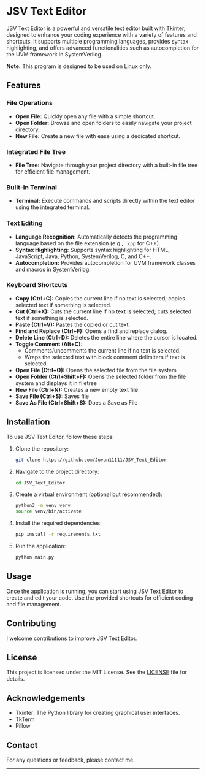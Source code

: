 # JSV Text Editor

JSV Text Editor is a powerful and versatile text editor built with Tkinter, designed to enhance your coding experience with a variety of features and shortcuts. It supports multiple programming languages, provides syntax highlighting, and offers advanced functionalities such as autocompletion for the UVM framework in SystemVerilog.

**Note:** This program is designed to be used on Linux only.

## Features

### File Operations
- **Open File:** Quickly open any file with a simple shortcut.
- **Open Folder:** Browse and open folders to easily navigate your project directory.
- **New File:** Create a new file with ease using a dedicated shortcut.

### Integrated File Tree
- **File Tree:** Navigate through your project directory with a built-in file tree for efficient file management.

### Built-in Terminal
- **Terminal:** Execute commands and scripts directly within the text editor using the integrated terminal.

### Text Editing
- **Language Recognition:** Automatically detects the programming language based on the file extension (e.g., `.cpp` for C++).
- **Syntax Highlighting:** Supports syntax highlighting for HTML, JavaScript, Java, Python, SystemVerilog, C, and C++.
- **Autocompletion:** Provides autocompletion for UVM framework classes and macros in SystemVerilog.

### Keyboard Shortcuts
- **Copy (Ctrl+C):** Copies the current line if no text is selected; copies selected text if something is selected.
- **Cut (Ctrl+X):** Cuts the current line if no text is selected; cuts selected text if something is selected.
- **Paste (Ctrl+V):** Pastes the copied or cut text.
- **Find and Replace (Ctrl+F):** Opens a find and replace dialog.
- **Delete Line (Ctrl+D):** Deletes the entire line where the cursor is located.
- **Toggle Comment (Alt+C):** 
  - Comments/uncomments the current line if no text is selected.
  - Wraps the selected text with block comment delimiters if text is selected.
- **Open File (Ctrl+O):** Opens the selected file from the file system
- **Open Folder (Ctrl+Shift+F):** Opens the selected folder from the file system and displays it in filetree
- **New File (Ctrl+N):** Creates a new empty text file
- **Save File (Ctrl+S):** Saves file
- **Save As File (Ctrl+Shift+S):** Does a Save as File
  
## Installation

To use JSV Text Editor, follow these steps:

1. Clone the repository:
    ```bash
    git clone https://github.com/Jovan11111/JSV_Text_Editor
    ```
2. Navigate to the project directory:
    ```bash
    cd JSV_Text_Editor
    ```
3. Create a virtual environment (optional but recommended):
    ```bash
    python3 -m venv venv
    source venv/bin/activate
    ```
4. Install the required dependencies:
    ```bash
    pip install -r requirements.txt
    ```
5. Run the application:
    ```bash
    python main.py
    ```

## Usage

Once the application is running, you can start using JSV Text Editor to create and edit your code. Use the provided shortcuts for efficient coding and file management.

## Contributing

I welcome contributions to improve JSV Text Editor.

## License

This project is licensed under the MIT License. See the [LICENSE](LICENSE) file for details.

## Acknowledgements

- Tkinter: The Python library for creating graphical user interfaces.
- TkTerm
- Pillow

## Contact

For any questions or feedback, please contact me.

---
